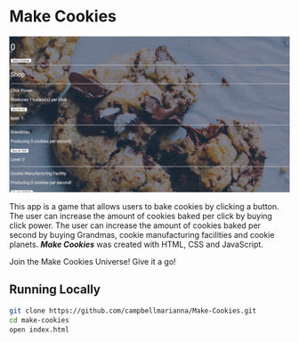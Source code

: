 # Make Cookies
![Make Cookies Project Image](makeCookieProjectImage.png)

This app is a game that allows users to bake cookies by clicking a button. The user can increase the amount of cookies baked per click by buying click power. The user can increase the amount of cookies baked per second by buying Grandmas, cookie manufacturing facilities and cookie planets.
**_Make Cookies_** was created with HTML, CSS and JavaScript.

Join the Make Cookies Universe! Give it a go!

## Running Locally

```sh
git clone https://github.com/campbellmarianna/Make-Cookies.git
cd make-cookies
open index.html
```
